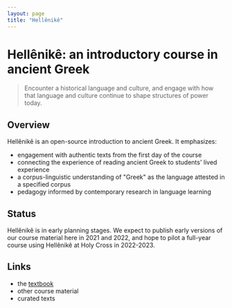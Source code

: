 ```yaml
---
layout: page
title: "Hellênikê"
---
```



# Hellênikê: an introductory course in ancient Greek

> Encounter a historical language and culture, and engage with how that language and culture continue to shape structures of power today.


## Overview

Hellênikê is an open-source introduction to ancient Greek. It emphasizes:

- engagement with authentic texts from the first day of the course
- connecting the experience of reading ancient Greek to students' lived experience
- a corpus-linguistic understanding of "Greek" as the language attested in a specified corpus
- pedagogy informed by contemporary research in language learning


## Status


Hellênikê is in early planning stages.  We expect to publish early versions of our course material here in 2021 and 2022, and hope to pilot a full-year course using Hellênikê at Holy Cross in 2022-2023.



## Links

- the [textbook](https://hellenike.github.io/textbook/)
- other course material
- curated texts

